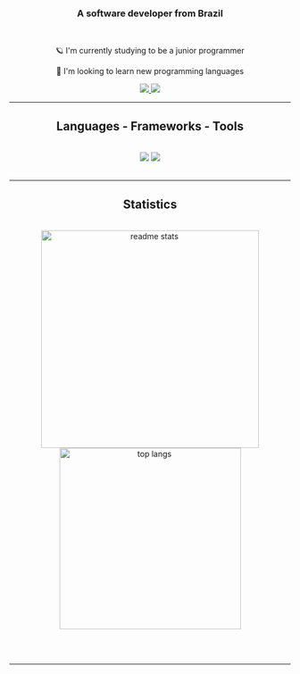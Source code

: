 <h3 align="center">A software developer from Brazil</h3>

<br/>

<div align="center">
 
 🪐 I'm currently studying to be a junior programmer
 
 🚀 I'm looking to learn new programming languages

 </div>
 
<div align="center"> 
  <a href="mailto:kauan.tedesco@hotmail.com">
    <img src="https://img.shields.io/badge/Email-3299CC?style=for-the-badge&logo=gmail&logoColor=white" />
  </a>
  <a href="https://www.linkedin.com/in/kauan-scheffer-tedesco-06056930b/" target="_blank">
    <img src="https://img.shields.io/badge/LinkedIn-0077B5?style=for-the-badge&logo=linkedin&logoColor=white" target="_blank" />
  </a>
</div>

 <hr/>
 
<h2 align="center">Languages - Frameworks - Tools</h2>
<br/>
<div align="center">
  <img src="https://skillicons.dev/icons?i=vscode,git" />
  <img src="https://skillicons.dev/icons?i=java,javascript,python" /><br>
</div>

<br/>
<hr/>

<h2 align="center">Statistics</h2>
<br>
<div align=center>
  <img width=390 src="https://github-readme-stats.vercel.app/api?username=Kauansct&count_private=true&show_icons=true&theme=react&rank_icon=github&border_radius=10" alt="readme stats" />
  <br/>
  <img width=325 align="center" src="https://github-readme-stats.vercel.app/api/top-langs/?username=Kauansct&hide=HTML&langs_count=8&layout=compact&theme=react&border_radius=10&size_weight=0.5&count_weight=0.5&exclude_repo=github-readme-stats" alt="top langs" />
</div>

<br/><br/>

<hr/>
